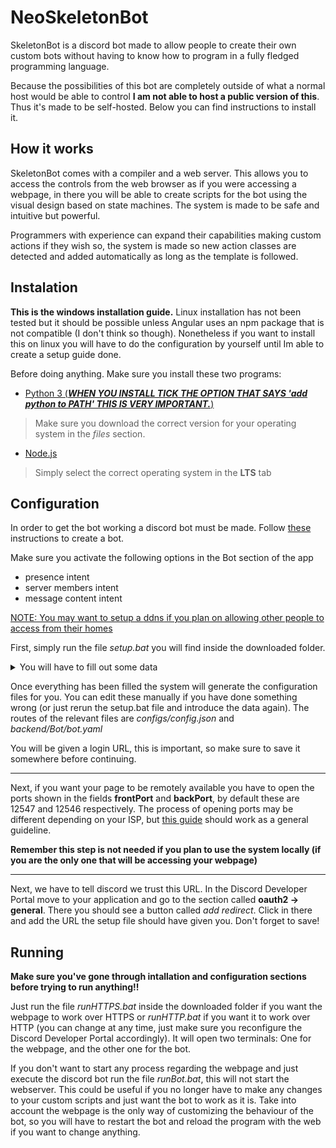 # NeoSkeletonBot

SkeletonBot is a discord bot made to allow people to create their own custom bots without having to know how to program in a fully fledged programming language. 

Because the possibilities of this bot are completely outside of what a normal host would be able to control **I am not able to host a public version of this**. Thus it's made to be self-hosted. Below you can find instructions to install it.

## How it works

SkeletonBot comes with a compiler and a web server. This allows you to access the controls from the web browser as if you were accessing a webpage, in there you will be able to create scripts for the bot using the visual design based on state machines. The system is made to be safe and intuitive but powerful.

Programmers with experience can expand their capabilities making custom actions if they wish so, the system is made so new action classes are detected and added automatically as long as the template is followed.  

## Instalation

**This is the windows installation guide.** Linux installation has not been tested but it should be possible unless Angular uses an npm package that is not compatible (I don't think so though). Nonetheless if you want to install this on linux you will have to do the configuration by yourself until Im able to create a setup guide done.

Before doing anything. Make sure you install these two programs:

 - [Python 3 (***WHEN YOU INSTALL TICK THE OPTION THAT SAYS 'add python to PATH' THIS IS VERY IMPORTANT.***)](https://www.python.org/downloads/)  
> Make sure you download the correct version for your operating system in the *files* section.  


 - [Node.js](https://nodejs.org/en/download/)  
> Simply select the correct operating system in the **LTS** tab  


## Configuration

In order to get the bot working a discord bot must be made. Follow [these](https://dsharpplus.github.io/articles/basics/bot_account.html) instructions to create a bot.

Make sure you activate the following options in the Bot section of the app

 - presence intent
 - server members intent
 - message content intent

<ins>NOTE: You may want to setup a [ddns](https://www.noip.com) if you plan on allowing other people to access from their homes<ins>

First, simply run the file *setup.bat* you will find inside the downloaded folder.  
 
 <details>
  <summary>You will have to fill out some data</summary>
   - Your IP or DNS route will be the main body of the url (it's basically the "something.com" part of a URL), most likely you won't have any. If you plan to use this locally then "localhost" will do the trick just fine, but if you plan on having this publicly then you will either need a ddns (noted before) or your public IP (most IPs change from time to time, so if you choose this then it will probably break eventually). To get your IP simply look up in google "what is my IP" and you will be shown something in the format of x.x.x.x (e.g 123.456.78.9).  <br> <br> 
   - The bot server port is the number the bot app "binds" to. If you don't know what this is then just leave the default.  <br> <br> 
   - The website port is the number the website "binds" to. As with the bot port, if you don't know what it is then just leave it as default.  <br> <br> 
   - The listen port is the IPs that the bot will be listening to. 0.0.0.0 means it will listen to everything. If you are going to run this locally you can change this to 127.0.0.1 so it only listens to your own pc, but this is not necessary and 0.0.0.0 will work just fine.  <br> <br> 
   - the https option will just let the program know better how to generate the login URL (details about this below). This will not have any effect in the configuration of the system onwards.  <br> <br> 
   - The Client secret is a code provided by Discord in order to connect with them. Do not share this code with anyone. This should be given in the Discord Developer Portal app, just follow the path given in the terminal.  <br> <br> 
   - The Client ID is the id of the user created for your bot in discord. Follow the path given in the terminal.  <br> <br> 
   - The token is a secret code that lets Discord know that bot is yours. Do not share this code with anyone. Can be found in the path given by the terminal.  <br> <br> 
 </details>
 
 Once everything has been filled the system will generate the configuration files for you. You can edit these manually if you have done something wrong (or just rerun the setup.bat file and introduce the data again). The routes of the relevant files are *configs/config.json* and *backend/Bot/bot.yaml*
 
You will be given a login URL, this is important, so make sure to save it somewhere before continuing.
 
---
 
Next, if you want your page to be remotely available you have to open the ports shown in the fields **frontPort** and **backPort**, by default these are 12547 and 12546 respectively. The process of opening ports may be different depending on your ISP, but [this guide](https://nordvpn.com/es/blog/open-ports-on-router/) should work as a general guideline.
 
**Remember this step is not needed if you plan to use the system locally (if you are the only one that will be accessing your webpage)**  
 
---
 
Next, we have to tell discord we trust this URL. In the Discord Developer Portal move to your application and go to the section called **oauth2 -> general**. There you should see a button called *add redirect*. Click in there and add the URL the setup file should have given you. Don't forget to save!

## Running

**Make sure you've gone through intallation and configuration sections before trying to run anything!!**

Just run the file *runHTTPS.bat* inside the downloaded folder if you want the webpage to work over HTTPS or *runHTTP.bat* if you want it to work over HTTP (you can change at any time, just make sure you reconfigure the Discord Developer Portal accordingly). It will open two terminals: One for the webpage, and the other one for the bot.

If you don't want to start any process regarding the webpage and just execute the discord bot run the file *runBot.bat*, this will not start the webserver. This could be useful if you no longer have to make any changes to your custom scripts and just want the bot to work as it is. Take into account the webpage is the only way of customizing the behaviour of the bot, so you will have to restart the bot and reload the program with the web if you want to change anything.
